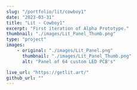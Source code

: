 ```yaml
---
slug: "/portfolio/lit/cowboy1"
date: "2023-03-31"
title: "Lit - Cowboy1"
excerpt: "First iteration of Alpha Prototype."
thumbnail: "./images/Lit_Panel_Thumb.png"
type: "project"
images:
    - original: "./images/Lit_Panel.png"
      thumbnail: "./images/Lit_Panel_Thumb.png"
      alt: "Panel of 64 custom LED PCB's"

live_url: "https://getlit.art/"
github_url: ""
---
```

